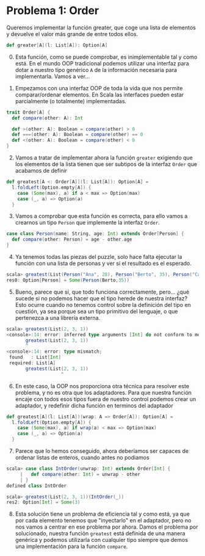 # Problema 1: Order

Queremos implementar la función greater, que coge una lista de elementos y devuelve el valor más grande de entre todos ellos.

```scala
def greater[A](l: List[A]): Option[A]
```

0. Esta función, como se puede comprobar, es inimplementable tal y como está. En el mundo OOP tradicional podemos utilizar una interfaz para dotar a nuestro tipo genérico `A` de la información necesaria para implementarla. Vamos a ver...

1. Empezamos con una interfaz OOP de toda la vida que nos permite comparar/ordenar elementos. En Scala las interfaces pueden estar parcialmente (o totalmente) implementadas.

```scala
trait Order[A] {
  def compare(other: A): Int

  def >(other: A): Boolean = compare(other) > 0
  def ===(other: A): Boolean = compare(other) == 0
  def <(other: A): Boolean = compare(other) < 0
}
```

2. Vamos a tratar de implementar ahora la función `greater` exigiendo que los elementos de la lista tienen que ser subtipos de la interfaz `Order` que acabamos de definir

```scala
def greatest[A <: Order[A]](l: List[A]): Option[A] =
  l.foldLeft(Option.empty[A]) {
    case (Some(max), a) if a < max => Option(max)
    case (_, a) => Option(a)
  }
```

3. Vamos a comprobar que esta función es correcta, para ello vamos a crearnos un tipo `Person` que implemente la interfaz `Order`.

```scala
case class Person(name: String, age: Int) extends Order[Person] {
  def compare(other: Person) = age - other.age
}
```

4. Ya tenemos todas las piezas del puzzle, solo hace falta ejecutar la función con una lista de personas y ver si el resultado es el esperado.

```scala
scala> greatest(List(Person("Ana", 28), Person("Berto", 35), Person("Carlos", 18)))
res0: Option[Person] = Some(Person(Berto,35))
```

5. Bueno, parece que sí, que todo funciona correctamente, pero... ¿qué sucede si no podemos hacer que el tipo herede de nuestra interfaz? Esto ocurre cuando no tenemos control sobre la definición del tipo en cuestión, ya sea porque sea un tipo primitivo del lenguaje, o que pertenezca a una librería externa.

```scala
scala> greatest(List(2, 3, 1))
<console>:14: error: inferred type arguments [Int] do not conform to method greatest's type parameter bounds [A <: Order[A]]
       greatest(List(2, 3, 1))
       ^
<console>:14: error: type mismatch;
 found   : List[Int]
 required: List[A]
       greatest(List(2, 3, 1))
                    ^
```

6. En este caso, la OOP nos proporciona otra técnica para resolver este problema, y no es otra que los adaptadores. Para que nuestra función encaje con todos esos tipos fuera de nuestro control podemos crear un adaptador, y redefinir dicha función en terminos del adaptador

```scala
def greatest[A](l: List[A])(wrap: A => Order[A]): Option[A] =
  l.foldLeft(Option.empty[A]) {
    case (Some(max), a) if wrap(a) < max => Option(max)
    case (_, a) => Option(a)
  }
```

7. Parece que lo hemos conseguido, ahora deberíamos ser capaces de ordenar listas de enteros, cuando antes no podiamos

```scala
scala> case class IntOrder(unwrap: Int) extends Order[Int] {
     |   def compare(other: Int) = unwrap - other
     | }
defined class IntOrder

scala> greatest(List(2, 3, 1))(IntOrder(_))
res2: Option[Int] = Some(3)
```

8. Esta solución tiene un problema de eficiencia tal y como está, ya que por cada elemento tenemos que "inyectarlo" en el adaptador, pero no nos vamos a centrar en ese problema por ahora. Damos el problema por solucionado, nuestra función `greatest` está definida de una manera genérica y podemos utilizarla con cualquier tipo siempre que demos una implementación para la función `compare`.
